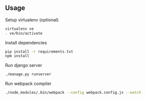 ## Usage

Setup virtualenv (optional)

```bash
virtualenv ve
. ve/bin/activate
```

Install dependencies

```bash
pip install -r requirements.txt
npm install
```

Run django server

```bash
./manage.py runserver
```

Run webpack compiler

```bash
./node_modules/.bin/webpack --config webpack.config.js --watch
```
